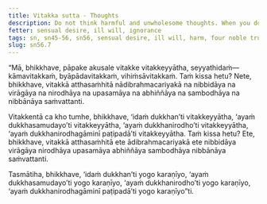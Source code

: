 ```yaml
---
title: Vitakka sutta - Thoughts
description: Do not think harmful and unwholesome thoughts. When you do think, think about suffering, the arising of suffering, the ending of suffering, and the way of practice leading to the ending of suffering.
fetter: sensual desire, ill will, ignorance
tags: sn, sn45-56, sn56, sensual desire, ill will, harm, four noble truths, suffering, arising, ending, way of practice, path
slug: sn56.7
---
```


“Mā, bhikkhave, pāpake akusale vitakke vitakkeyyātha, seyyathidaṁ— kāmavitakkaṁ, byāpādavitakkaṁ, vihiṁsāvitakkaṁ. Taṁ kissa hetu? Nete, bhikkhave, vitakkā atthasaṁhitā nādibrahmacariyakā na nibbidāya na virāgāya na nirodhāya na upasamāya na abhiññāya na sambodhāya na nibbānāya saṁvattanti.

Vitakkentā ca kho tumhe, bhikkhave, ‘idaṁ dukkhan’ti vitakkeyyātha, ‘ayaṁ dukkhasamudayo’ti vitakkeyyātha, ‘ayaṁ dukkhanirodho’ti vitakkeyyātha, ‘ayaṁ dukkhanirodhagāminī paṭipadā’ti vitakkeyyātha. Taṁ kissa hetu? Ete, bhikkhave, vitakkā atthasaṁhitā ete ādibrahmacariyakā ete nibbidāya virāgāya nirodhāya upasamāya abhiññāya sambodhāya nibbānāya saṁvattanti.

Tasmātiha, bhikkhave, ‘idaṁ dukkhan’ti yogo karaṇīyo,
‘ayaṁ dukkhasamudayo’ti yogo karaṇīyo,
‘ayaṁ dukkhanirodho’ti yogo karaṇīyo,
‘ayaṁ dukkhanirodhagāminī paṭipadā’ti yogo karaṇīyo”ti.
